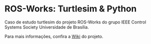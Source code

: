 # ROS-Works: Turtlesim & Python
Caso de estudo turtlesim do projeto ROS-Works do grupo IEEE Control Systems Society Universidade de Brasília.

Para mais informações, confira a [Wiki](https://github.com/CSS-UnB/ros-works/wiki/Turtlesim-&-Python) do projeto.
